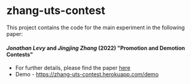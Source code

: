 # zhang-uts-contest

This project contains the code for the main experiment in the following paper: 

#### *Jonathan Levy* and *Jingjing Zhang* (2022) "**Promotion and Demotion Contests**" 

- For further details, please find the paper [here](https://papers.ssrn.com/sol3/papers.cfm?abstract_id=4037771)
- Demo - <https://zhang-uts-contest.herokuapp.com/demo>

